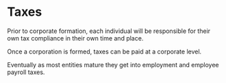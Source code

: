 # Taxes

Prior to corporate formation, each individual will be responsible for their own tax compliance in their own time and place. 

Once a corporation is formed, taxes can be paid at a corporate level. 

Eventually as most entities mature they get into employment and employee payroll taxes.  
